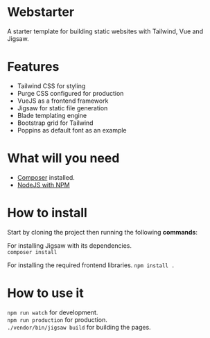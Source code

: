 # Webstarter
A starter template for building static websites with Tailwind, Vue and Jigsaw.

# Features
- Tailwind CSS for styling
- Purge CSS configured for production
- VueJS as a frontend framework
- Jigsaw for static file generation
- Blade templating engine
- Bootstrap grid for Tailwind
- Poppins as default font as an example

# What will you need
- [Composer](https://www.getcomposer.org/) installed.
- [NodeJS with NPM](https://nodejs.org/en/)

# How to install
Start by cloning the project then running the following **commands**:

For installing Jigsaw with its dependencies.  
``` composer install ```  

For installing the required frontend libraries. 
``` npm install . ```  
 

# How to use it
``` npm run watch ``` for development.  
``` npm run production ``` for production.  
``` ./vendor/bin/jigsaw build ``` for building the pages.  